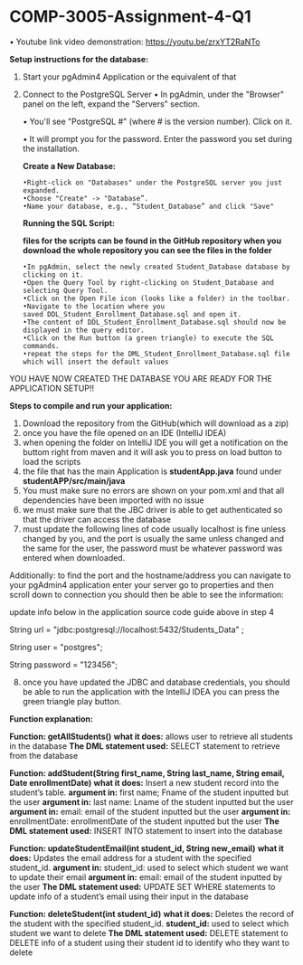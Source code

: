 # COMP-3005-Assignment-4-Q1

•	Youtube link video demonstration:
https://youtu.be/zrxYT2RaNTo


**Setup instructions for the database:**
1.  Start your pgAdmin4 Application or the equivalent of that
   
3.  Connect to the PostgreSQL Server
	•	In pgAdmin, under the "Browser" panel on the left, expand the "Servers" section.

	•	You'll see "PostgreSQL #" (where # is the version number). Click on it.

	•	It will prompt you for the password. Enter the password you set during the installation.
		
	**Create a New Database:**

		•Right-click on "Databases" under the PostgreSQL server you just expanded.
		•Choose "Create" -> "Database”.
		•Name your database, e.g., “Student_Database” and click "Save"

    **Running the SQL Script:**
    
	**files for the scripts can be found in the GitHub repository when you download the whole repository you can see the files in the folder**

		•In pgAdmin, select the newly created Student_Database database by clicking on it.
		•Open the Query Tool by right-clicking on Student_Database and selecting Query Tool.
		•Click on the Open File icon (looks like a folder) in the toolbar.
		•Navigate to the location where you saved DDL_Student_Enrollment_Database.sql and open it.
		•The content of DDL_Student_Enrollment_Database.sql should now be displayed in the query editor.
		•Click on the Run button (a green triangle) to execute the SQL commands.
		•repeat the steps for the DML_Student_Enrollment_Database.sql file which will insert the default values
 
YOU HAVE NOW CREATED THE DATABASE YOU ARE READY FOR THE APPLICATION SETUP!!

**Steps to compile and run your application:**
1. Download the repository from the GitHub(which will download as a zip)
2. once you have the file opened on an IDE (IntelliJ IDEA)
3. when opening the folder on IntelliJ IDE you will get a notification on the buttom right from maven and it will ask you to press on load button to load the scripts
4. the file that has the main Application is **studentApp.java** found under **studentAPP/src/main/java**
5. You must make sure no errors are shown on your pom.xml and that all dependencies have been imported with no issue
6. we must make sure that the JBC driver is able to get authenticated so that the driver can access the database
7. must update the following lines of code usually localhost is fine unless changed by you, and the port is usually the same unless changed and the same for the user, the password must be whatever password was entered when downloaded.
 
Additionally: to find the port and the hostname/address you can navigate to your pgAdmin4 application enter your server go to properties and then scroll down to connection you should then be able to see the information:

update info below in the application source code guide above in step 4

String url = "jdbc:postgresql://localhost:5432/Students_Data" ;

String user = "postgres";

String password = "123456";

8. once you have updated the JDBC and database credentials, you should be able to run the application with the IntelliJ IDEA you can press the green triangle play button.
	

**Function explanation:**

**Function: getAllStudents()**
**what it does:** allows user to retrieve all students in the database
**The DML statement used:** SELECT statement to retrieve from the database
 
**Function: addStudent(String first_name, String last_name, String email, Date enrollmentDate)**
**what it does:** Insert a new student record into the student’s table.
**argument in:** first name; Fname of the student inputted but the user
**argument in:** last name: Lname of the student inputted but the user
**argument in:** email: email of the student inputted but the user
**argument in:** enrollmentDate: enrollmentDate of the student inputted but the user
**The DML statement used:** INSERT INTO statement to insert into the database


**Function: updateStudentEmail(int student_id, String new_email)**
**what it does:** Updates the email address for a student with the specified student_id.
**argument in:** student_id: used to select which student we want to update their email
**argument in:** email: email of the student inputted by the user
**The DML statement used:** UPDATE SET WHERE statements to update info of a student’s email using their input in the database


**Function: deleteStudent(int student_id)**
**what it does:**  Deletes the record of the student with the specified student_id.
**student_id:** used to select which student we want to delete
**The DML statement used:** DELETE statement to DELETE info of a student using their student id to identify who they want to delete



